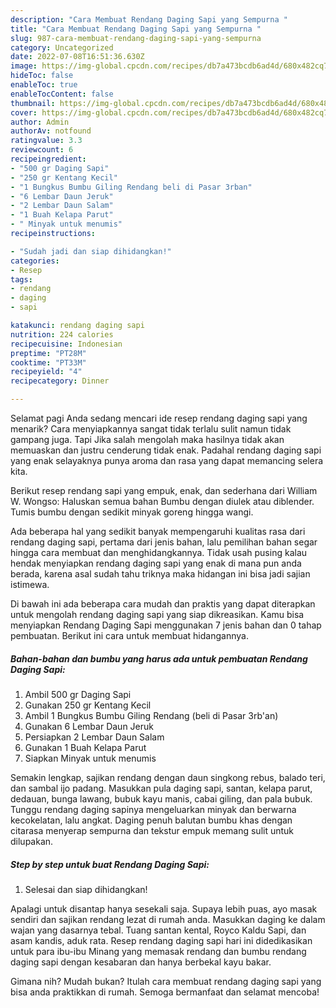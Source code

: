 ```yaml
---
description: "Cara Membuat Rendang Daging Sapi yang Sempurna "
title: "Cara Membuat Rendang Daging Sapi yang Sempurna "
slug: 987-cara-membuat-rendang-daging-sapi-yang-sempurna
category: Uncategorized
date: 2022-07-08T16:51:36.630Z
image: https://img-global.cpcdn.com/recipes/db7a473bcdb6ad4d/680x482cq70/rendang-daging-sapi-foto-resep-utama.jpg
hideToc: false
enableToc: true
enableTocContent: false
thumbnail: https://img-global.cpcdn.com/recipes/db7a473bcdb6ad4d/680x482cq70/rendang-daging-sapi-foto-resep-utama.jpg
cover: https://img-global.cpcdn.com/recipes/db7a473bcdb6ad4d/680x482cq70/rendang-daging-sapi-foto-resep-utama.jpg
author: Admin
authorAv: notfound
ratingvalue: 3.3
reviewcount: 6
recipeingredient:
- "500 gr Daging Sapi"
- "250 gr Kentang Kecil"
- "1 Bungkus Bumbu Giling Rendang beli di Pasar 3rban"
- "6 Lembar Daun Jeruk"
- "2 Lembar Daun Salam"
- "1 Buah Kelapa Parut"
- " Minyak untuk menumis"
recipeinstructions:

- "Sudah jadi dan siap dihidangkan!"
categories:
- Resep
tags:
- rendang
- daging
- sapi

katakunci: rendang daging sapi 
nutrition: 224 calories
recipecuisine: Indonesian
preptime: "PT28M"
cooktime: "PT33M"
recipeyield: "4"
recipecategory: Dinner

---
```



Selamat pagi Anda sedang mencari ide resep rendang daging sapi yang menarik? Cara menyiapkannya sangat tidak terlalu sulit namun tidak gampang juga. Tapi Jika salah mengolah maka hasilnya tidak akan memuaskan dan justru cenderung tidak enak. Padahal rendang daging sapi yang enak selayaknya punya aroma dan rasa yang dapat memancing selera kita.


Berikut resep rendang sapi yang empuk, enak, dan sederhana dari William W. Wongso: Haluskan semua bahan Bumbu dengan diulek atau diblender. Tumis bumbu dengan sedikit minyak goreng hingga wangi.

Ada beberapa hal yang sedikit banyak mempengaruhi kualitas rasa dari rendang daging sapi, pertama dari jenis bahan, lalu pemilihan bahan segar hingga cara membuat dan menghidangkannya. Tidak usah pusing kalau hendak menyiapkan rendang daging sapi yang enak di mana pun anda berada, karena asal sudah tahu triknya maka hidangan ini bisa jadi sajian istimewa.


Di bawah ini ada beberapa cara mudah dan praktis yang dapat diterapkan untuk mengolah rendang daging sapi yang siap dikreasikan. Kamu bisa menyiapkan Rendang Daging Sapi menggunakan 7 jenis bahan dan 0 tahap pembuatan. Berikut ini cara untuk membuat hidangannya.

<!--inarticleads1-->

##### Bahan-bahan dan bumbu yang harus ada untuk pembuatan Rendang Daging Sapi:

1. Ambil 500 gr Daging Sapi
1. Gunakan 250 gr Kentang Kecil
1. Ambil 1 Bungkus Bumbu Giling Rendang (beli di Pasar 3rb&#39;an)
1. Gunakan 6 Lembar Daun Jeruk
1. Persiapkan 2 Lembar Daun Salam
1. Gunakan 1 Buah Kelapa Parut
1. Siapkan  Minyak untuk menumis


Semakin lengkap, sajikan rendang dengan daun singkong rebus, balado teri, dan sambal ijo padang. Masukkan pula daging sapi, santan, kelapa parut, dedauan, bunga lawang, bubuk kayu manis, cabai giling, dan pala bubuk. Tunggu rendang daging sapinya mengeluarkan minyak dan berwarna kecokelatan, lalu angkat. Daging penuh balutan bumbu khas dengan citarasa menyerap sempurna dan tekstur empuk memang sulit untuk dilupakan. 

<!--inarticleads2-->

##### Step by step untuk buat Rendang Daging Sapi:


1. Selesai dan siap dihidangkan!

Apalagi untuk disantap hanya sesekali saja. Supaya lebih puas, ayo masak sendiri dan sajikan rendang lezat di rumah anda. Masukkan daging ke dalam wajan yang dasarnya tebal. Tuang santan kental, Royco Kaldu Sapi, dan asam kandis, aduk rata. Resep rendang daging sapi hari ini didedikasikan untuk para ibu-ibu Minang yang memasak rendang dan bumbu rendang daging sapi dengan kesabaran dan hanya berbekal kayu bakar. 

Gimana nih? Mudah bukan? Itulah cara membuat rendang daging sapi yang bisa anda praktikkan di rumah. Semoga bermanfaat dan selamat mencoba!
